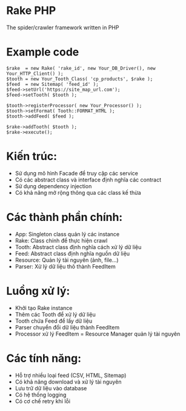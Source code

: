 Rake PHP
=

The spider/crawler framework written in PHP

# Example code

```
$rake  = new Rake( 'rake_id', new Your_DB_Driver(), new Your_HTTP_Client() );
$tooth = new Your_Tooth_Class( 'cp_products', $rake );
$feed  = new Sitemap( 'feed_id' );
$feed->setUrl('https://site_map_url.com');
$feed->setTooth( $tooth );

$tooth->registerProcessor( new Your_Processor() );
$tooth->setFormat( Tooth::FORMAT_HTML );
$tooth->addFeed( $feed );

$rake->addTooth( $tooth );
$rake->execute();
```


# Kiến trúc:
- Sử dụng mô hình Facade để truy cập các service
- Có các abstract class và interface định nghĩa các contract
- Sử dụng dependency injection
- Có khả năng mở rộng thông qua các class kế thừa

# Các thành phần chính:
- App: Singleton class quản lý các instance
- Rake: Class chính để thực hiện crawl
- Tooth: Abstract class định nghĩa cách xử lý dữ liệu
- Feed: Abstract class định nghĩa nguồn dữ liệu
- Resource: Quản lý tài nguyên (ảnh, file...)
- Parser: Xử lý dữ liệu thô thành FeedItem

# Luồng xử lý:
- Khởi tạo Rake instance
- Thêm các Tooth để xử lý dữ liệu
- Tooth chứa Feed để lấy dữ liệu
- Parser chuyển đổi dữ liệu thành FeedItem
- Processor xử lý FeedItem
= Resource Manager quản lý tài nguyên

# Các tính năng:

- Hỗ trợ nhiều loại feed (CSV, HTML, Sitemap)
- Có khả năng download và xử lý tài nguyên
- Lưu trữ dữ liệu vào database
- Có hệ thống logging
- Có cơ chế retry khi lỗi
